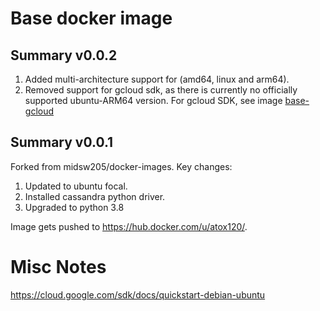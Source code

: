 
# Base docker image


## Summary v0.0.2

1) Added multi-architecture support for (amd64, linux and arm64). 
2) Removed support for gcloud sdk, as there is currently no officially supported ubuntu-ARM64 version. For gcloud SDK, see image [base-gcloud](https://github.com/atox120/docker-images/tree/master/base-gcloud)

## Summary v0.0.1
Forked from midsw205/docker-images. Key changes:

1) Updated to ubuntu focal. 
2) Installed cassandra python driver. 
3) Upgraded to python 3.8

Image gets pushed to  <https://hub.docker.com/u/atox120/>.



# Misc Notes
https://cloud.google.com/sdk/docs/quickstart-debian-ubuntu
